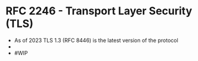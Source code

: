 # RFC 2246 - Transport Layer Security (TLS)
- As of 2023 TLS 1.3 (RFC 8446) is the latest version of the protocol
-
- #WIP